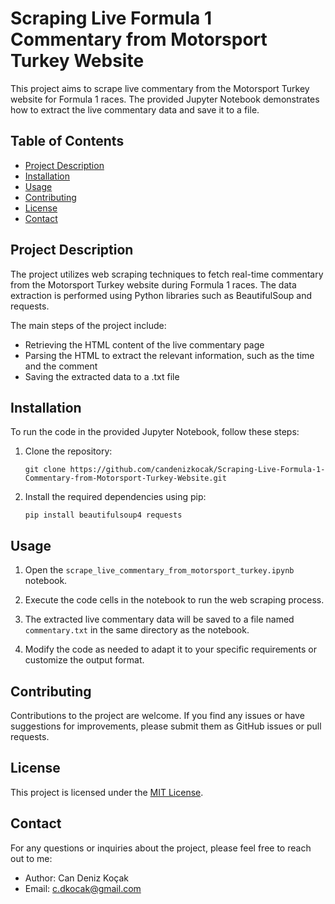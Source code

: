 # Scraping Live Formula 1 Commentary from Motorsport Turkey Website

This project aims to scrape live commentary from the Motorsport Turkey website for Formula 1 races. The provided Jupyter Notebook demonstrates how to extract the live commentary data and save it to a file.

## Table of Contents

- [Project Description](#project-description)
- [Installation](#installation)
- [Usage](#usage)
- [Contributing](#contributing)
- [License](#license)
- [Contact](#contact)

## Project Description

The project utilizes web scraping techniques to fetch real-time commentary from the Motorsport Turkey website during Formula 1 races. The data extraction is performed using Python libraries such as BeautifulSoup and requests.

The main steps of the project include:
- Retrieving the HTML content of the live commentary page
- Parsing the HTML to extract the relevant information, such as the time and the comment
- Saving the extracted data to a .txt file

## Installation

To run the code in the provided Jupyter Notebook, follow these steps:

1. Clone the repository:

   `git clone https://github.com/candenizkocak/Scraping-Live-Formula-1-Commentary-from-Motorsport-Turkey-Website.git`

3. Install the required dependencies using pip:

   `pip install beautifulsoup4 requests`


## Usage

1. Open the `scrape_live_commentary_from_motorsport_turkey.ipynb` notebook.

2. Execute the code cells in the notebook to run the web scraping process.

3. The extracted live commentary data will be saved to a file named `commentary.txt` in the same directory as the notebook.

4. Modify the code as needed to adapt it to your specific requirements or customize the output format.

## Contributing

Contributions to the project are welcome. If you find any issues or have suggestions for improvements, please submit them as GitHub issues or pull requests.

## License

This project is licensed under the [MIT License](LICENSE).

## Contact

For any questions or inquiries about the project, please feel free to reach out to me:

- Author: Can Deniz Koçak
- Email: c.dkocak@gmail.com

